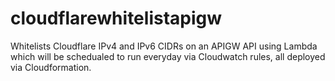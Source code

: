 # cloudflarewhitelistapigw
Whitelists Cloudflare IPv4 and IPv6 CIDRs on an APIGW API using Lambda which will be schedualed to run everyday via Cloudwatch rules, all deployed via Cloudformation.

